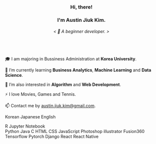 
<!--
**Austin-Jiuk-Kim/Austin-Jiuk-Kim** is a ✨ _special_ ✨ repository because its `README.md` (this file) appears on your GitHub profile.

Here are some ideas to get you started:

- 🔭 I’m currently working on ...
- 🌱 I’m currently learning ...
- 👯 I’m looking to collaborate on ...
- 🤔 I’m looking for help with ...
- 💬 Ask me about ...
- 📫 How to reach me: ...
- 😄 Pronouns: ...
- ⚡ Fun fact: ...
-->

<br/>

### <div align="center">Hi, there!</div>

### <div align="center">I'm Austin Jiuk Kim.</div>  
  

###### <div align="center">< 🍄 A beginner developer. ></div>  
  
<br/>

###    
  

 🎓 I am majoring in Bussiness Administration at **Korea University**.  
  

 🌱 I’m currently learning **Business Analytics**, **Machine Learning** and **Data Science**.  
  

 🌱 I’m also interested in **Algorithm** and **Web Development**.  
  
 ⚡ I love Movies, Games and Tennis.  
  
 📫 Contact me by austin.jiuk.kim@gmail.com.  
  

Korean
Japanese
English
 
  
R Jupyter Notebook  
Python Java C
HTML CSS JavaScript
Photoshop illustrator Fusion360
Tensorflow Pytorch
Django React
React Native

 
  
